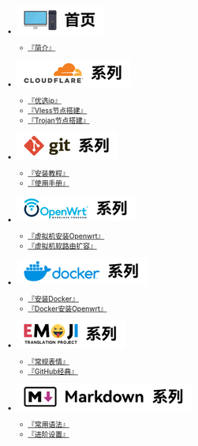 * <img src="./Component/homepage_sidebar.svg" alt="首页"> <br>
  * [『简介』](/homepage.md)

* <img src="./Component/CF_sidebar.svg" alt="cloudflare logo"> <br>
  * [『优选ip』](/Docs/CloudFlare/Iptest.md)
  * [『Vless节点搭建』](/Docs/CloudFlare/VlessBuild.md)
  * [『Trojan节点搭建』](/Docs/CloudFlare/TrojanBuild.md)

* <img src="./Component/git_sidebar.svg" alt="git logo"> <br>
  * [『安装教程』](/Docs/Git/setup.md)
  * [『使用手册』](/Docs/Git/manual.md)

* <img src="./Component/openwrt_sidebar.svg" alt="openwrt logo"> <br>
  * [『虚拟机安装Openwrt』](/Docs/OpenWrt/openwrt-setup.md)
  * [『虚拟机软路由扩容』](/Docs/OpenWrt/expansion.md)

* <img src="./Component/docker_sidebar.svg" alt="docker logo"> <br>
  * [『安装Docker』](/Docs/Docker/setup.md)  
  * [『Docker安装Openwrt』](/Docs/Docker/openwrt-setup.md)

* <img src="./Component/emoji2_sidebar.svg" alt="emoji logo"> <br>
  * [『常规表情』](/Docs/Emoji/normal.md)
  * [『GitHub经典』](/Docs/Emoji/github.md)

* <img src="./Component/markdown_sidebar.svg" alt="markdown logo"> <br>
  * [『常用语法』](./Docs/Markdown/normal.md) 
  * [『进阶设置』](./Docs/Markdown/advanced.md) 